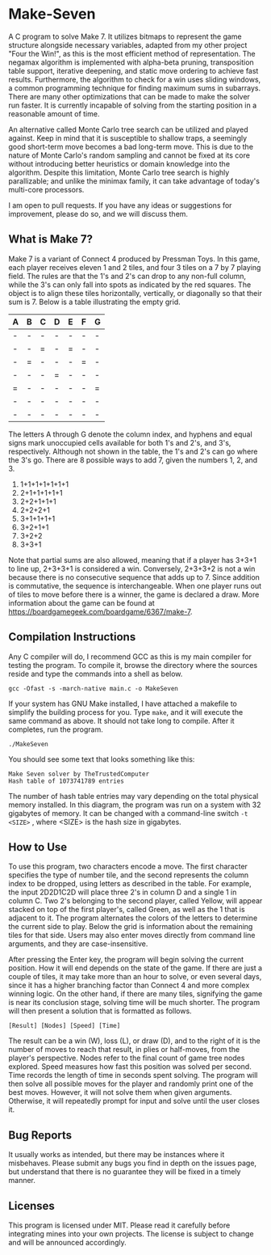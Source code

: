 # Make-Seven
A C program to solve Make 7. It utilizes bitmaps to represent the game structure alongside necessary variables, adapted from my other project "Four the Win!", as this is the most efficient method of representation. The negamax algorithm is implemented with alpha-beta pruning, transposition table support, iterative deepening, and static move ordering to achieve fast results. Furthermore, the algorithm to check for a win uses sliding windows, a common programming technique for finding maximum sums in subarrays. There are many other optimizations that can be made to make the solver run faster. It is currently incapable of solving from the starting position in a reasonable amount of time.

An alternative called Monte Carlo tree search can be utilized and played against. Keep in mind that it is susceptible to shallow traps, a seemingly good short-term move becomes a bad long-term move. This is due to the nature of Monte Carlo's random sampling and cannot be fixed at its core without introducing better heuristics or domain knowledge into the algorithm. Despite this limitation, Monte Carlo tree search is highly parallizable; and unlike the minimax family, it can take advantage of today's multi-core processors.

I am open to pull requests. If you have any ideas or suggestions for improvement, please do so, and we will discuss them.


## What is Make 7?
Make 7 is a variant of Connect 4 produced by Pressman Toys. In this game, each player receives eleven 1 and 2 tiles, and four 3 tiles on a 7 by 7 playing field. The rules are that the 1's and 2's can drop to any non-full column, while the 3's can only fall into spots as indicated by the red squares. The object is to align these tiles horizontally, vertically, or diagonally so that their sum is 7. Below is a table illustrating the empty grid.

|  A  |  B  |  C  |  D  |  E  |  F  |  G  |
| --- | --- | --- | --- | --- | --- | --- | 
|  -  |  -  |  -  |  -  |  -  |  -  |  -  |
|  -  |  -  |  =  |  -  |  =  |  -  |  -  |
|  -  |  =  |  -  |  -  |  -  |  =  |  -  |
|  -  |  -  |  -  |  =  |  -  |  -  |  -  |
|  =  |  -  |  -  |  -  |  -  |  -  |  =  |
|  -  |  -  |  -  |  -  |  -  |  -  |  -  |
|  -  |  -  |  -  |  -  |  -  |  -  |  -  |

The letters A through G denote the column index, and hyphens and equal signs mark unoccupied cells available for both 1's and 2's, and  3's, respectively. Although not shown in the table, the 1's and 2's can go where the 3's go. There are 8 possible ways to add 7, given the numbers 1, 2, and 3.

1. 1+1+1+1+1+1+1
2. 2+1+1+1+1+1
3. 2+2+1+1+1
4. 2+2+2+1
5. 3+1+1+1+1
6. 3+2+1+1
7. 3+2+2
8. 3+3+1

Note that partial sums are also allowed, meaning that if a player has 3+3+1 to line up, 2+3+3+1 is considered a win. Conversely, 2+3+3+2 is not a win because there is no consecutive sequence that adds up to 7. Since addition is commutative, the sequence is interchangeable. When one player runs out of tiles to move before there is a winner, the game is declared a draw. More information about the game can be found at https://boardgamegeek.com/boardgame/6367/make-7.

## Compilation Instructions
Any C compiler will do, I recommend GCC as this is my main compiler for testing the program. To compile it, browse the directory where the sources reside and type the commands into a shell as below.

```gcc -Ofast -s -march-native main.c -o MakeSeven```

If your system has GNU Make installed, I have attached a makefile to simplify the building process for you. Type ```make```, and it will execute the same command as above. It should not take long to compile. After it completes, run the program.

```./MakeSeven```

You should see some text that looks something like this:

```
Make Seven solver by TheTrustedComputer
Hash table of 1073741789 entries
```

The number of hash table entries may vary depending on the total physical memory installed. In this diagram, the program was run on a system with 32 gigabytes of memory. It can be changed with a command-line switch ```-t <SIZE>``` , where \<SIZE> is the hash size in gigabytes.

## How to Use
To use this program, two characters encode a move. The first character specifies the type of number tile, and the second represents the column index to be dropped, using letters as described in the table. For example, the input 2D2D1C2D will place three 2's in column D and a single 1 in column C. Two 2's belonging to the second player, called Yellow, will appear stacked on top of the first player's, called Green, as well as the 1 that is adjacent to it. The program alternates the colors of the letters to determine the current side to play. Below the grid is information about the remaining tiles for that side. Users may also enter moves directly from command line arguments, and they are case-insensitive.

After pressing the Enter key, the program will begin solving the current position. How it will end depends on the state of the game. If there are just a couple of tiles, it may take more than an hour to solve, or even several days, since it has a higher branching factor than Connect 4 and more complex winning logic. On the other hand, if there are many tiles, signifying the game is near its conclusion stage, solving time will be much shorter. The program will then present a solution that is formatted as follows.

```[Result] [Nodes] [Speed] [Time]```

The result can be a win (W), loss (L), or draw (D), and to the right of it is the number of moves to reach that result, in plies or half-moves, from the player's perspective. Nodes refer to the final count of game tree nodes explored. Speed measures how fast this position was solved per second. Time records the length of time in seconds spent solving. The program will then solve all possible moves for the player and randomly print one of the best moves. However, it will not solve them when given arguments. Otherwise, it will repeatedly prompt for input and solve until the user closes it.

## Bug Reports
It usually works as intended, but there may be instances where it misbehaves. Please submit any bugs you find in depth on the issues page, but understand that there is no guarantee they will be fixed in a timely manner.

## Licenses
This program is licensed under MIT. Please read it carefully before integrating mines into your own projects. The license is subject to change and will be announced accordingly.
